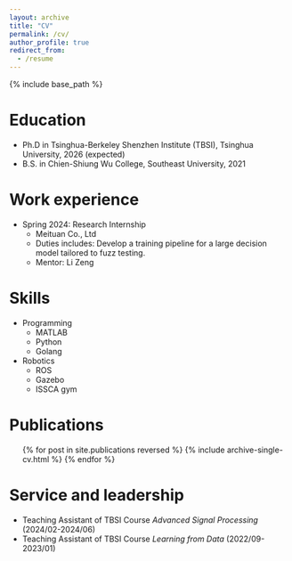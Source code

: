 ```yaml
---
layout: archive
title: "CV"
permalink: /cv/
author_profile: true
redirect_from:
  - /resume
---
```


{% include base_path %}

Education
======
* Ph.D in Tsinghua-Berkeley Shenzhen Institute (TBSI), Tsinghua University, 2026 (expected)
* B.S. in Chien-Shiung Wu College, Southeast University, 2021

Work experience
======
* Spring 2024: Research Internship
  * Meituan Co., Ltd
  * Duties includes: Develop a training pipeline for a large decision model tailored to fuzz testing.
  * Mentor: Li Zeng
  
Skills
======
* Programming
  * MATLAB
  * Python
  * Golang 
* Robotics
  * ROS
  * Gazebo
  * ISSCA gym

Publications
======
  <ul>{% for post in site.publications reversed %}
    {% include archive-single-cv.html %}
  {% endfor %}</ul>
  
Service and leadership
======
* Teaching Assistant of TBSI Course *Advanced Signal Processing* (2024/02-2024/06)
* Teaching Assistant of TBSI Course *Learning from Data* (2022/09-2023/01)

